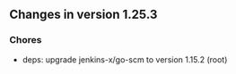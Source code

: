 
## Changes in version 1.25.3

### Chores

* deps: upgrade jenkins-x/go-scm to version 1.15.2 (root)
